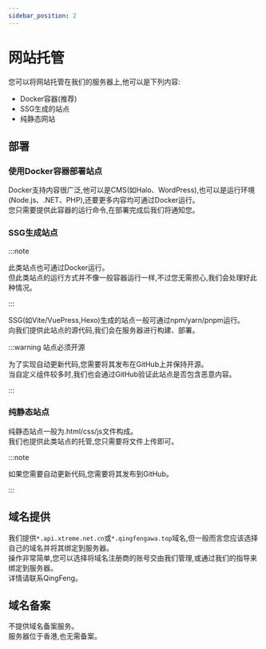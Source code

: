 ```yaml
---
sidebar_position: 2
---
```

# 网站托管

您可以将网站托管在我们的服务器上,他可以是下列内容:

- Docker容器(推荐)
- SSG生成的站点
- 纯静态网站

## 部署

### 使用Docker容器部署站点

Docker支持内容很广泛,他可以是CMS(如Halo、WordPress),也可以是运行环境(Node.js、.NET、PHP),还要更多内容均可通过Docker运行。\
您只需要提供此容器的运行命令,在部署完成后我们将通知您。

### SSG生成站点

:::note

此类站点也可通过Docker运行。\
但此类站点的运行方式并不像一般容器运行一样,不过您无需担心,我们会处理好此种情况。

:::

SSG(如Vite/VuePress,Hexo)生成的站点一般可通过npm/yarn/pnpm运行。\
向我们提供此站点的源代码,我们会在服务器进行构建、部署。

:::warning 站点必须开源

为了实现自动更新代码,您需要将其发布在GitHub上并保持开源。\
当自定义组件较多时,我们也会通过GitHub验证此站点是否包含恶意内容。

:::

### 纯静态站点

纯静态站点一般为.html/css/js文件构成。\
我们也提供此类站点的托管,您只需要将文件上传即可。

:::note

如果您需要自动更新代码,您需要将其发布到GitHub。

:::

## 域名提供

我们提供`*.api.xtreme.net.cn`或`*.qingfengawa.top`域名,但一般而言您应该选择自己的域名并将其绑定到服务器。\
操作非常简单,您可以选择将域名注册商的账号交由我们管理,或通过我们的指导来绑定到服务器。\
详情请联系QingFeng。

## 域名备案

不提供域名备案服务。\
服务器位于香港,也无需备案。